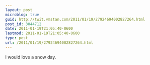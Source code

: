 ```yaml
---
layout: post
microblog: true
guid: http://twit.vmstan.com/2011/01/19/27924694002827264.html
post_id: 3044712
date: 2011-01-19T21:05:40-0600
lastmod: 2011-01-19T21:05:40-0600
type: post
url: /2011/01/19/27924694002827264.html
---
```

I would love a snow day.
